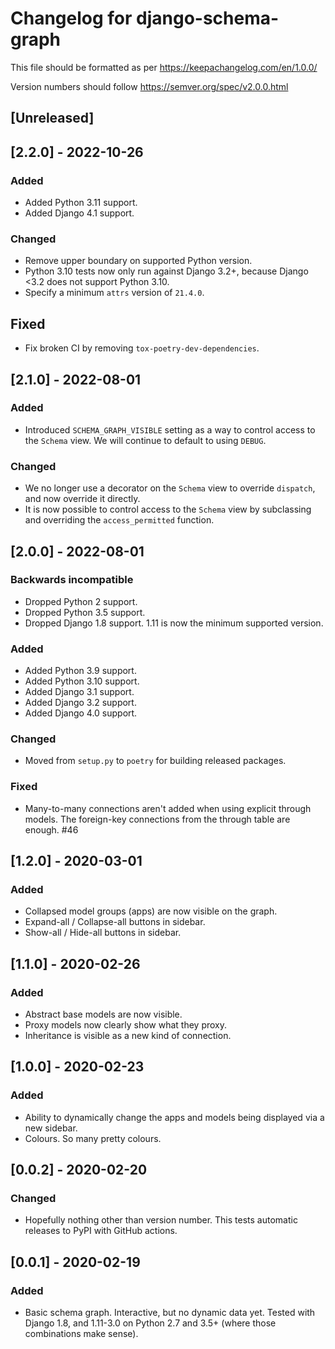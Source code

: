 # Changelog for django-schema-graph

This file should be formatted as per https://keepachangelog.com/en/1.0.0/

Version numbers should follow https://semver.org/spec/v2.0.0.html


## [Unreleased]


## [2.2.0] - 2022-10-26

### Added

- Added Python 3.11 support.
- Added Django 4.1 support.

### Changed

- Remove upper boundary on supported Python version.
- Python 3.10 tests now only run against Django 3.2+, because Django <3.2 does
  not support Python 3.10.
- Specify a minimum `attrs` version of `21.4.0`.

## Fixed

- Fix broken CI by removing `tox-poetry-dev-dependencies`.


## [2.1.0] - 2022-08-01

### Added

- Introduced `SCHEMA_GRAPH_VISIBLE` setting as a way to control access to the
  `Schema` view. We will continue to default to using `DEBUG`.


### Changed

- We no longer use a decorator on the `Schema` view to override `dispatch`, and
  now override it directly.
- It is now possible to control access to the `Schema` view by subclassing and
  overriding the `access_permitted` function.


## [2.0.0] - 2022-08-01

### Backwards incompatible

- Dropped Python 2 support.
- Dropped Python 3.5 support.
- Dropped Django 1.8 support. 1.11 is now the minimum supported version.

### Added

- Added Python 3.9 support.
- Added Python 3.10 support.
- Added Django 3.1 support.
- Added Django 3.2 support.
- Added Django 4.0 support.

### Changed

- Moved from `setup.py` to `poetry` for building released packages.

### Fixed

- Many-to-many connections aren't added when using explicit through models.
  The foreign-key connections from the through table are enough. #46


## [1.2.0] - 2020-03-01

### Added

- Collapsed model groups (apps) are now visible on the graph.
- Expand-all / Collapse-all buttons in sidebar.
- Show-all / Hide-all buttons in sidebar.


## [1.1.0] - 2020-02-26

### Added

- Abstract base models are now visible.
- Proxy models now clearly show what they proxy.
- Inheritance is visible as a new kind of connection.

## [1.0.0] - 2020-02-23

### Added

- Ability to dynamically change the apps and models being displayed via a new
  sidebar.
- Colours. So many pretty colours.

## [0.0.2] - 2020-02-20

### Changed
- Hopefully nothing other than version number. This tests automatic releases to
  PyPI with GitHub actions.

## [0.0.1] - 2020-02-19

### Added
- Basic schema graph. Interactive, but no dynamic data yet. Tested with Django
  1.8, and 1.11-3.0 on Python 2.7 and 3.5+ (where those combinations make sense).
